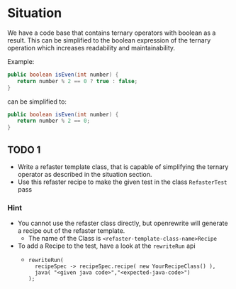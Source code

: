 # Situation

We have a code base that contains ternary operators with boolean as a result. This can be simplified
to the boolean expression of the ternary operation which increases readability and maintainability.

Example:
```java
public boolean isEven(int number) {
   return number % 2 == 0 ? true : false;
}
```
can be simplified to:
```java
public boolean isEven(int number) {
   return number % 2 == 0;
}
```

## TODO 1

- Write a refaster template class, that is capable of simplifying the ternary operator as described in the situation section.
- Use this refaster recipe to make the given test in the class `RefasterTest` pass

### Hint

- You cannot use the refaster class directly, but openrewrite will generate a recipe out of the refaster template.
  - The name of the Class is `<refaster-template-class-name>Recipe`
- To add a Recipe to the test, have a look at the `rewriteRun` api
  - ```
    rewriteRun(
      recipeSpec -> recipeSpec.recipe( new YourRecipeClass() ), 
      java( "<given java code>","<expected-java-code>")
    ); 
    ```
